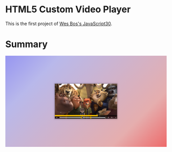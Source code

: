 # HTML5 Custom Video Player

This is the first project of [Wes Bos's JavaScript30](https://javascript30.com/).  

# Summary

![이미지](readme.png)
